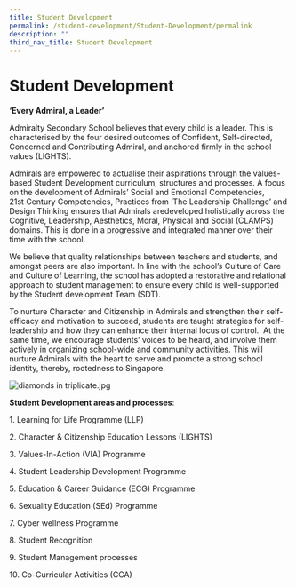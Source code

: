 ```yaml
---
title: Student Development
permalink: /student-development/Student-Development/permalink
description: ""
third_nav_title: Student Development
---
```


Student Development
===================

**‘Every Admiral, a Leader’**

Admiralty Secondary School believes that every child is a leader. This is characterised by the four desired outcomes of Confident, Self-directed, Concerned and Contributing Admiral, and anchored firmly in the school values (LIGHTS). 

Admirals are empowered to actualise their aspirations through the values-based Student Development curriculum, structures and processes. A focus on the development of Admirals’ Social and Emotional Competencies, 21st Century Competencies, Practices from ‘The Leadership Challenge’ and Design Thinking ensures that Admirals aredeveloped holistically across the Cognitive, Leadership, Aesthetics, Moral, Physical and Social (CLAMPS) domains. This is done in a progressive and integrated manner over their time with the school. 

We believe that quality relationships between teachers and students, and amongst peers are also important. In line with the school’s Culture of Care and Culture of Learning, the school has adopted a restorative and relational approach to student management to ensure every child is well-supported by the Student development Team (SDT). 

To nurture Character and Citizenship in Admirals and strengthen their self-efficacy and motivation to succeed, students are taught strategies for self-leadership and how they can enhance their internal locus of control.  At the same time, we encourage students’ voices to be heard, and involve them actively in organizing school-wide and community activities. This will nurture Admirals with the heart to serve and promote a strong school identity, thereby, rootedness to Singapore.

![diamonds in triplicate.jpg](https://admiraltysec.moe.edu.sg/qql/slot/u752/diamonds%20in%20triplicate.jpg)

**Student Development areas and processes**: 

1. Learning for Life Programme (LLP)

2. Character & Citizenship Education Lessons (LIGHTS)

3. Values-In-Action (VIA) Programme

4. Student Leadership Development Programme

5. Education & Career Guidance (ECG) Programme

6. Sexuality Education (SEd) Programme

7. Cyber wellness Programme

8. Student Recognition

9. Student Management processes

10. Co-Curricular Activities (CCA)